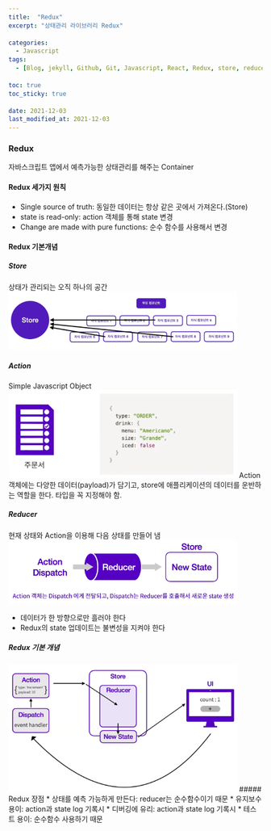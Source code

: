 ```yaml
---
title:  "Redux"
excerpt: "상태관리 라이브러리 Redux"

categories:
  - Javascript
tags:
  - [Blog, jekyll, Github, Git, Javascript, React, Redux, store, reducer]

toc: true
toc_sticky: true
 
date: 2021-12-03
last_modified_at: 2021-12-03
---
```

### Redux
자바스크립트 앱에서 예측가능한 상태관리를 해주는 Container
#### Redux 세가지 원칙
* Single source of truth: 동일한 데이터는 항상 같은 곳에서 가져온다.(Store)
* state is read-only: action 객체를 통해 state 변경
* Change are made with pure functions: 순수 함수를 사용해서 변경
#### Redux 기본개념
##### Store
상태가 관리되는 오직 하나의 공간
<img src="/assets/images/store_img.png" width="90%" height="90%" title="store" alt="사진"/>
##### Action
Simple Javascript Object
<img src="/assets/images/action_img.png" width="90%" height="90%" title="action" alt="사진"/>
Action 객체에는 다양한 데이터(payload)가 담기고, store에 애플리케이션의 데이터를 운반하는 역할을 한다. 타입을 꼭 지정해야 함.
##### Reducer
현재 상태와 Action을 이용해 다음 상태를 만들어 냄
<img src="/assets/images/reducer_img.png" width="90%" height="90%" title="reducer" alt="사진"/>
* 데이터가 한 방향으로만 흘러야 한다
* Redux의 state 업데이트는 불변성을 지켜야 한다
##### Redux 기본 개념
<img src="/assets/images/redux_img.png" width="90%" height="90%" title="redux" alt="사진"/>
##### Redux 장점
* 상태를 예측 가능하게 만든다: reducer는 순수함수이기 때문
* 유지보수 용이: action과 state log 기록시 
* 디버깅에 유리: action과 state log 기록시
* 테스트 용이: 순수함수 사용하기 때문